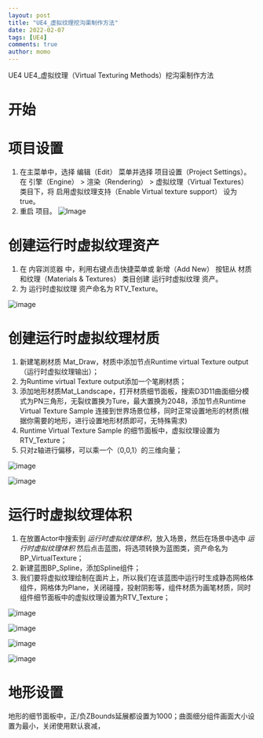 ```yaml
---
layout: post
title: "UE4_虚拟纹理挖沟渠制作方法"
date: 2022-02-07
tags: [UE4]
comments: true
author: momo
---
```


UE4 UE4_虚拟纹理（Virtual Texturing Methods）挖沟渠制作方法

<!-- more -->
# 开始 #


# 项目设置 #
1. 在主菜单中，选择 编辑（Edit） 菜单并选择 项目设置（Project Settings）。在 引擎（Engine） > 渲染（Rendering） > 虚拟纹理（Virtual Textures） 类目下，将 启用虚拟纹理支持（Enable Virtual texture support） 设为true。
2. 重启 项目。
![Image](https://raw.githubusercontent.com/momoil/momoil.github.io/master/images/2022-2-7-RVT/1.webp)

# 创建运行时虚拟纹理资产 #
1. 在 内容浏览器 中，利用右键点击快捷菜单或 新增（Add New） 按钮从 材质和纹理（Materials & Textures） 类目创建 运行时虚拟纹理 资产。
2. 为 运行时虚拟纹理 资产命名为 RTV_Texture。

![image](https://raw.githubusercontent.com/momoil/momoil.github.io/master/images/2022-2-7-RVT/2.webp)

# 创建运行时虚拟纹理材质 #
1. 新建笔刷材质 Mat_Draw，材质中添加节点Runtime virtual Texture output（运行时虚拟纹理输出）；
2. 为Runtime virtual Texture output添加一个笔刷材质；
3. 添加地形材质Mat_Landscape，打开材质细节面板，搜索D3D11曲面细分模式为PN三角形，无裂纹置换为Ture，最大置换为2048，添加节点Runtime Virtual Texture Sample 连接到世界场景位移，同时正常设置地形的材质(根据你需要的地形，进行设置地形材质即可，无特殊需求)
4. Runtime Virtual Texture Sample 的细节面板中，虚拟纹理设置为RTV_Texture；
5. 只对z轴进行偏移，可以乘一个（0,0,1）的三维向量；

![image](https://raw.githubusercontent.com/momoil/momoil.github.io/master/images/2022-2-7-RVT/3.png)

![image](https://raw.githubusercontent.com/momoil/momoil.github.io/master/images/2022-2-7-RVT/4.png)

# 运行时虚拟纹理体积 #
1. 在放置Actor中搜索到 *运行时虚拟纹理体积*，放入场景，然后在场景中选中 *运行时虚拟纹理体积*  然后点击蓝图，将选项转换为蓝图类，资产命名为BP_VirtualTexture；
2. 新建蓝图BP_Spline，添加Spline组件；
3. 我们要将虚拟纹理绘制在面片上，所以我们在该蓝图中运行时生成静态网格体组件，网格体为Plane，关闭碰撞，投射阴影等，组件材质为画笔材质，同时组件细节面板中的虚拟纹理设置为RTV_Texture；

![image](https://raw.githubusercontent.com/momoil/momoil.github.io/master/images/2022-2-7-RVT/5.png)

![image](https://raw.githubusercontent.com/momoil/momoil.github.io/master/images/2022-2-7-RVT/6.png)

![image](https://raw.githubusercontent.com/momoil/momoil.github.io/master/images/2022-2-7-RVT/7.png)

![image](https://raw.githubusercontent.com/momoil/momoil.github.io/master/images/2022-2-7-RVT/8.png)

# 地形设置 #
地形的细节面板中，正/负ZBounds延展都设置为1000；曲面细分组件画面大小设置为最小，关闭使用默认衰减，